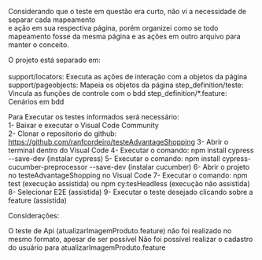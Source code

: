  
Considerando que o teste em questão era curto, não vi a necessidade de separar cada mapeamento <br>
e ação em sua respectiva página, porém organizei como se todo mapeamento fosse da mesma página e as ações em outro arquivo para manter o conceito.<br>

O projeto está separado em:<br>
<br>
support/locators: Executa as ações de interação com a objetos da página
support/pageobjects: Mapeia os objetos da página
step_definition/teste: Vincula as funções de controle com o bdd
step_definition/*.feature: Cenários em bdd

Para Executar os testes informados será necessário:<br>
1- Baixar e executar o Visual Code Community<br>
2- Clonar o repositorio do github:  https://github.com/ranfcordeiro/testeAdvantageShopping
3- Abrir o terminal dentro do Visual Code
4- Executar o comando: npm install cypress --save-dev (instalar cypress)
5- Executar o comando: npm install cypress-cucumber-preprocessor --save-dev (instalar cucumber)
6- Abrir o projeto no testeAdvantageShopping no Visual Code
7- Executar o comando: npm test (execução assistida) ou npm cy:tesHeadless (execução não assistida)
8- Selecionar E2E (assistida)
9- Executar o teste desejado clicando sobre a feature (assistida)

Considerações:

O teste de Api (atualizarImagemProduto.feature) não foi realizado no mesmo formato, apesar de ser possível
Não foi possível realizar o cadastro do usuário para atualizarImagemProduto.feature
